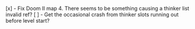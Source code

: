 [x] - Fix Doom II map 4. There seems to be something causing a thinker list invalid ref?
[ ] - Get the occasional crash from thinker slots running out before level start?